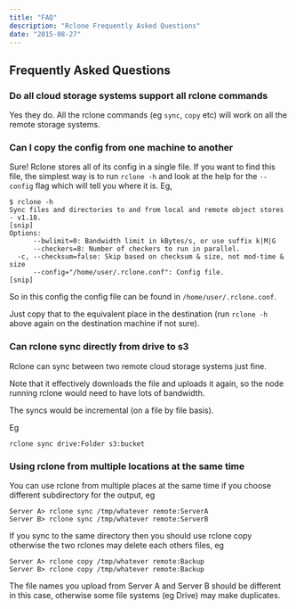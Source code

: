 ```yaml
---
title: "FAQ"
description: "Rclone Frequently Asked Questions"
date: "2015-08-27"
---
```


Frequently Asked Questions
--------------------------

### Do all cloud storage systems support all rclone commands ###

Yes they do.  All the rclone commands (eg `sync`, `copy` etc) will
work on all the remote storage systems.


### Can I copy the config from one machine to another ###

Sure!  Rclone stores all of its config in a single file.  If you want
to find this file, the simplest way is to run `rclone -h` and look at
the help for the `--config` flag which will tell you where it is. Eg,

```
$ rclone -h
Sync files and directories to and from local and remote object stores - v1.18.
[snip]
Options:
      --bwlimit=0: Bandwidth limit in kBytes/s, or use suffix k|M|G
      --checkers=8: Number of checkers to run in parallel.
  -c, --checksum=false: Skip based on checksum & size, not mod-time & size
      --config="/home/user/.rclone.conf": Config file.
[snip]
```

So in this config the config file can be found in
`/home/user/.rclone.conf`.

Just copy that to the equivalent place in the destination (run `rclone
-h` above again on the destination machine if not sure).


### Can rclone sync directly from drive to s3 ###

Rclone can sync between two remote cloud storage systems just fine.

Note that it effectively downloads the file and uploads it again, so
the node running rclone would need to have lots of bandwidth.

The syncs would be incremental (on a file by file basis).

Eg

    rclone sync drive:Folder s3:bucket


### Using rclone from multiple locations at the same time ###

You can use rclone from multiple places at the same time if you choose
different subdirectory for the output, eg

```
Server A> rclone sync /tmp/whatever remote:ServerA
Server B> rclone sync /tmp/whatever remote:ServerB
```

If you sync to the same directory then you should use rclone copy
otherwise the two rclones may delete each others files, eg

```
Server A> rclone copy /tmp/whatever remote:Backup
Server B> rclone copy /tmp/whatever remote:Backup
```

The file names you upload from Server A and Server B should be
different in this case, otherwise some file systems (eg Drive) may
make duplicates.
